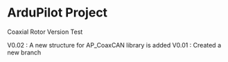 # ArduPilot Project

Coaxial Rotor Version Test

V0.02  : A new structure for AP_CoaxCAN library is added
V0.01  : Created a new branch

